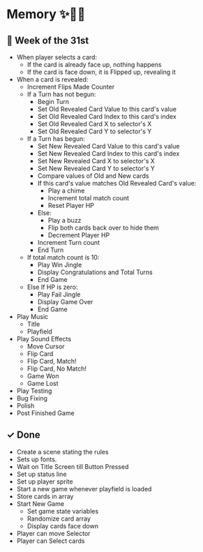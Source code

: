 # Memory ✨🎴🌈


## 🚢 Week of the 31st
- When player selects a card:
    - If the card is already face up, nothing happens
    - If the card is face down, it is Flipped up, revealing it
- When a card is revealed:
    - Increment Flips Made Counter
    - If a Turn has not begun:
        - Begin Turn
        - Set Old Revealed Card Value to this card's value
        - Set Old Revealed Card Index to this card's index
        - Set Old Revealed Card X to selector's X
        - Set Old Revealed Card Y to selector's Y
    - If a Turn has begun:
        - Set New Revealed Card Value to this card's value
        - Set New Revealed Card Index to this card's index
        - Set New Revealed Card X to selector's X
        - Set New Revealed Card Y to selector's Y
        - Compare values of Old and New cards
        - If this card's value matches Old Revealed Card's value:
            - Play a chime
            - Increment total match count
            - Reset Player HP
        - Else:
            - Play a buzz
            - Flip both cards back over to hide them
            - Decrement Player HP
        - Increment Turn count
        - End Turn
    - If total match count is 10:
        - Play Win Jingle
        - Display Congratulations and Total Turns
        - End Game
    - Else If HP is zero:
        - Play Fail Jingle
        - Display Game Over
        - End Game
- Play Music
    - Title
    - Playfield
- Play Sound Effects
    - Move Cursor
    - Flip Card
    - Flip Card, Match!
    - Flip Card, No Match!
    - Game Won
    - Game Lost
- Play Testing
- Bug Fixing
- Polish
- Post Finished Game


## ✓ Done
- Create a scene stating the rules
- Sets up fonts.
- Wait on Title Screen till Button Pressed
- Set up status line
- Set up player sprite
- Start a new game whenever playfield is loaded
- Store cards in array
- Start New Game
    - Set game state variables
    - Randomize card array
    - Display cards face down
- Player can move Selector
- Player can Select cards

